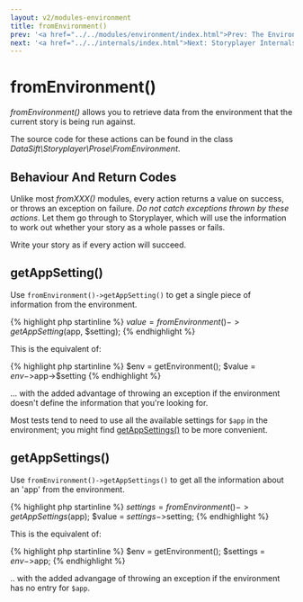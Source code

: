 ```yaml
---
layout: v2/modules-environment
title: fromEnvironment()
prev: '<a href="../../modules/environment/index.html">Prev: The Environment Module</a>'
next: '<a href="../../internals/index.html">Next: Storyplayer Internals</a>'
---
```


# fromEnvironment()

_fromEnvironment()_ allows you to retrieve data from the environment that the current story is being run against.

The source code for these actions can be found in the class _DataSift\Storyplayer\Prose\FromEnvironment_.

## Behaviour And Return Codes

Unlike most _fromXXX()_ modules, every action returns a value on success, or throws an exception on failure.  _Do not catch exceptions thrown by these actions_. Let them go through to Storyplayer, which will use the information to work out whether your story as a whole passes or fails.

Write your story as if every action will succeed.

## getAppSetting()

Use `fromEnvironment()->getAppSetting()` to get a single piece of information from the environment.

{% highlight php startinline %}
$value = fromEnvironment()->getAppSetting($app, $setting);
{% endhighlight %}

This is the equivalent of:

{% highlight php startinline %}
$env = getEnvironment();
$value = $env->$app->$setting
{% endhighlight %}

... with the added advantage of throwing an exception if the environment doesn't define the information that you're looking for.

Most tests tend to need to use all the available settings for `$app` in the environment; you might find [getAppSettings()](#getappsettings) to be more convenient.

## getAppSettings()

Use `fromEnvironment()->getAppSettings()` to get all the information about an 'app' from the environment.

{% highlight php startinline %}
$settings = fromEnvironment()->getAppSettings($app);
$value = $settings->$setting;
{% endhighlight %}

This is the equivalent of:

{% highlight php startinline %}
$env = getEnvironment();
$settings = $env->$app;
{% endhighlight %}

.. with the added advangage of throwing an exception if the environment has no entry for `$app`.